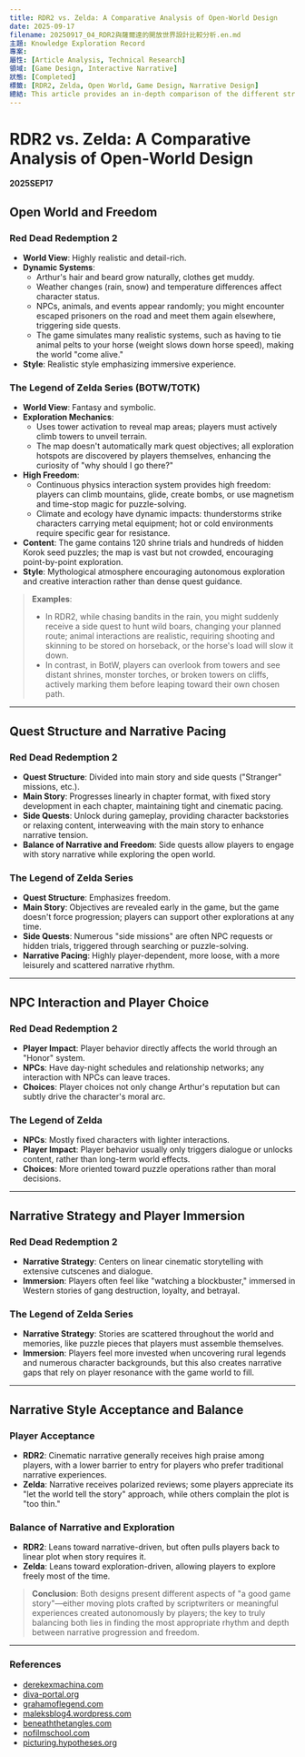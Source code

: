 ```yaml
---
title: RDR2 vs. Zelda: A Comparative Analysis of Open-World Design
date: 2025-09-17
filename: 20250917_04_RDR2與薩爾達的開放世界設計比較分析.en.md
主題: Knowledge Exploration Record
專案: 
屬性: [Article Analysis, Technical Research]
領域: [Game Design, Interactive Narrative]
狀態: [Completed]
標籤: [RDR2, Zelda, Open World, Game Design, Narrative Design]
總結: This article provides an in-depth comparison of the different strategies and philosophies between "RDR2" and the "Zelda" series in open-world design, narrative pacing, NPC interaction, and player immersion.
---
```


# RDR2 vs. Zelda: A Comparative Analysis of Open-World Design

**2025SEP17**

## Open World and Freedom

### Red Dead Redemption 2
- **World View**: Highly realistic and detail-rich.
- **Dynamic Systems**:
    - Arthur's hair and beard grow naturally, clothes get muddy.
    - Weather changes (rain, snow) and temperature differences affect character status.
    - NPCs, animals, and events appear randomly; you might encounter escaped prisoners on the road and meet them again elsewhere, triggering side quests.
    - The game simulates many realistic systems, such as having to tie animal pelts to your horse (weight slows down horse speed), making the world "come alive."
- **Style**: Realistic style emphasizing immersive experience.

### The Legend of Zelda Series (BOTW/TOTK)
- **World View**: Fantasy and symbolic.
- **Exploration Mechanics**:
    - Uses tower activation to reveal map areas; players must actively climb towers to unveil terrain.
    - The map doesn't automatically mark quest objectives; all exploration hotspots are discovered by players themselves, enhancing the curiosity of "why should I go there?"
- **High Freedom**:
    - Continuous physics interaction system provides high freedom: players can climb mountains, glide, create bombs, or use magnetism and time-stop magic for puzzle-solving.
    - Climate and ecology have dynamic impacts: thunderstorms strike characters carrying metal equipment; hot or cold environments require specific gear for resistance.
- **Content**: The game contains 120 shrine trials and hundreds of hidden Korok seed puzzles; the map is vast but not crowded, encouraging point-by-point exploration.
- **Style**: Mythological atmosphere encouraging autonomous exploration and creative interaction rather than dense quest guidance.

> **Examples**:
> - In RDR2, while chasing bandits in the rain, you might suddenly receive a side quest to hunt wild boars, changing your planned route; animal interactions are realistic, requiring shooting and skinning to be stored on horseback, or the horse's load will slow it down.
> - In contrast, in BotW, players can overlook from towers and see distant shrines, monster torches, or broken towers on cliffs, actively marking them before leaping toward their own chosen path.

---

## Quest Structure and Narrative Pacing

### Red Dead Redemption 2
- **Quest Structure**: Divided into main story and side quests ("Stranger" missions, etc.).
- **Main Story**: Progresses linearly in chapter format, with fixed story development in each chapter, maintaining tight and cinematic pacing.
- **Side Quests**: Unlock during gameplay, providing character backstories or relaxing content, interweaving with the main story to enhance narrative tension.
- **Balance of Narrative and Freedom**: Side quests allow players to engage with story narrative while exploring the open world.

### The Legend of Zelda Series
- **Quest Structure**: Emphasizes freedom.
- **Main Story**: Objectives are revealed early in the game, but the game doesn't force progression; players can support other explorations at any time.
- **Side Quests**: Numerous "side missions" are often NPC requests or hidden trials, triggered through searching or puzzle-solving.
- **Narrative Pacing**: Highly player-dependent, more loose, with a more leisurely and scattered narrative rhythm.

---

## NPC Interaction and Player Choice

### Red Dead Redemption 2
- **Player Impact**: Player behavior directly affects the world through an "Honor" system.
- **NPCs**: Have day-night schedules and relationship networks; any interaction with NPCs can leave traces.
- **Choices**: Player choices not only change Arthur's reputation but can subtly drive the character's moral arc.

### The Legend of Zelda
- **NPCs**: Mostly fixed characters with lighter interactions.
- **Player Impact**: Player behavior usually only triggers dialogue or unlocks content, rather than long-term world effects.
- **Choices**: More oriented toward puzzle operations rather than moral decisions.

---

## Narrative Strategy and Player Immersion

### Red Dead Redemption 2
- **Narrative Strategy**: Centers on linear cinematic storytelling with extensive cutscenes and dialogue.
- **Immersion**: Players often feel like "watching a blockbuster," immersed in Western stories of gang destruction, loyalty, and betrayal.

### The Legend of Zelda Series
- **Narrative Strategy**: Stories are scattered throughout the world and memories, like puzzle pieces that players must assemble themselves.
- **Immersion**: Players feel more invested when uncovering rural legends and numerous character backgrounds, but this also creates narrative gaps that rely on player resonance with the game world to fill.

---

## Narrative Style Acceptance and Balance

### Player Acceptance
- **RDR2**: Cinematic narrative generally receives high praise among players, with a lower barrier to entry for players who prefer traditional narrative experiences.
- **Zelda**: Narrative receives polarized reviews; some players appreciate its "let the world tell the story" approach, while others complain the plot is "too thin."

### Balance of Narrative and Exploration
- **RDR2**: Leans toward narrative-driven, but often pulls players back to linear plot when story requires it.
- **Zelda**: Leans toward exploration-driven, allowing players to explore freely most of the time.

> **Conclusion**:
> Both designs present different aspects of "a good game story"—either moving plots crafted by scriptwriters or meaningful experiences created autonomously by players; the key to truly balancing both lies in finding the most appropriate rhythm and depth between narrative progression and freedom.

---

### References
- [derekexmachina.com](http://derekexmachina.com)
- [diva-portal.org](http://diva-portal.org)
- [grahamoflegend.com](http://grahamoflegend.com)
- [maleksblog4.wordpress.com](http://maleksblog4.wordpress.com)
- [beneaththetangles.com](http://beneaththetangles.com)
- [nofilmschool.com](http://nofilmschool.com)
- [picturing.hypotheses.org](http://picturing.hypotheses.org)